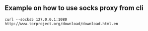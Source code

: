 ## Example on how to use socks proxy from cli
```
curl --socks5 127.0.0.1:1080 http://www.torproject.org/download/download.html.en
```
